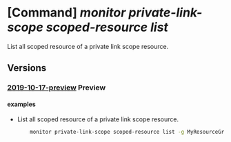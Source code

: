 # [Command] _monitor private-link-scope scoped-resource list_

List all scoped resource of a private link scope resource.

## Versions

### [2019-10-17-preview](/Resources/mgmt-plane/L3N1YnNjcmlwdGlvbnMve30vcmVzb3VyY2Vncm91cHMve30vcHJvdmlkZXJzL21pY3Jvc29mdC5pbnNpZ2h0cy9wcml2YXRlbGlua3Njb3Blcy97fS9zY29wZWRyZXNvdXJjZXM=/2019-10-17-preview.xml) **Preview**

<!-- mgmt-plane /subscriptions/{}/resourcegroups/{}/providers/microsoft.insights/privatelinkscopes/{}/scopedresources 2019-10-17-preview -->

#### examples

- List all scoped resource of a private link scope resource.
    ```bash
        monitor private-link-scope scoped-resource list -g MyResourceGroup --scope-name MyScope
    ```
